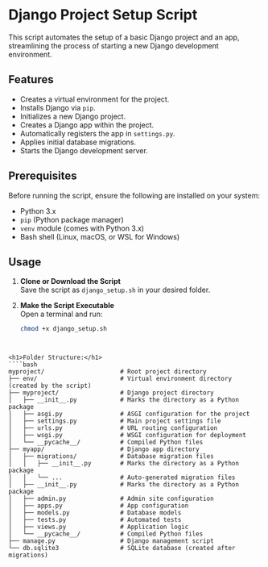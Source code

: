# Django Project Setup Script

This script automates the setup of a basic Django project and an app, streamlining the process of starting a new Django development environment.

## Features
- Creates a virtual environment for the project.
- Installs Django via `pip`.
- Initializes a new Django project.
- Creates a Django app within the project.
- Automatically registers the app in `settings.py`.
- Applies initial database migrations.
- Starts the Django development server.

## Prerequisites
Before running the script, ensure the following are installed on your system:
- Python 3.x
- `pip` (Python package manager)
- `venv` module (comes with Python 3.x)
- Bash shell (Linux, macOS, or WSL for Windows)

## Usage

1. **Clone or Download the Script**  
   Save the script as `django_setup.sh` in your desired folder.

2. **Make the Script Executable**  
   Open a terminal and run:
   ```bash
   chmod +x django_setup.sh
````


<h1>Folder Structure:</h1>
````bash
myproject/                     # Root project directory
├── env/                       # Virtual environment directory (created by the script)
├── myproject/                 # Django project directory
│   ├── __init__.py            # Marks the directory as a Python package
│   ├── asgi.py                # ASGI configuration for the project
│   ├── settings.py            # Main project settings file
│   ├── urls.py                # URL routing configuration
│   ├── wsgi.py                # WSGI configuration for deployment
│   └── __pycache__/           # Compiled Python files
├── myapp/                     # Django app directory
│   ├── migrations/            # Database migration files
│   │   ├── __init__.py        # Marks the directory as a Python package
│   │   └── ...                # Auto-generated migration files
│   ├── __init__.py            # Marks the directory as a Python package
│   ├── admin.py               # Admin site configuration
│   ├── apps.py                # App configuration
│   ├── models.py              # Database models
│   ├── tests.py               # Automated tests
│   ├── views.py               # Application logic
│   └── __pycache__/           # Compiled Python files
├── manage.py                  # Django management script
└── db.sqlite3                 # SQLite database (created after migrations)


````
